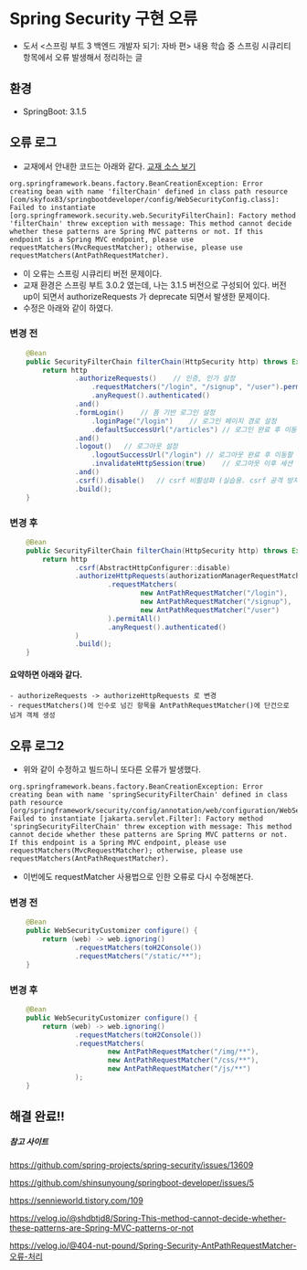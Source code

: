 # Spring Security 구현 오류
- 도서 <스프링 부트 3 백엔드 개발자 되기: 자바 편> 내용 학습 중 스프링 시큐리티 항목에서 오류 발생해서 정리하는 글

## 환경
- SpringBoot: 3.1.5

## 오류 로그
- 교재에서 안내한 코드는 아래와 같다. <a href="https://github.com/shinsunyoung/springboot-developer/blob/8a0841c499848f03828932fdd0e21bc1660d79f5/chapter8/src/main/java/me/shinsunyoung/springbootdeveloper/config/WebSecurityConfig.java#L30" target="_blank">교재 소스 보기</a>

```
org.springframework.beans.factory.BeanCreationException: Error creating bean with name 'filterChain' defined in class path resource [com/skyfox83/springbootdeveloper/config/WebSecurityConfig.class]: Failed to instantiate [org.springframework.security.web.SecurityFilterChain]: Factory method 'filterChain' threw exception with message: This method cannot decide whether these patterns are Spring MVC patterns or not. If this endpoint is a Spring MVC endpoint, please use requestMatchers(MvcRequestMatcher); otherwise, please use requestMatchers(AntPathRequestMatcher).
```

* 이 오류는 스프링 시큐리티 버전 문제이다.
* 교재 환경은 스프링 부트 3.0.2 였는데, 나는 3.1.5 버전으로 구성되어 있다. 버전 up이 되면서 authorizeRequests 가 deprecate 되면서 발생한 문제이다.
* 수정은 아래와 같이 하였다.

### 변경 전
``` java
    @Bean
    public SecurityFilterChain filterChain(HttpSecurity http) throws Exception {
        return http
                .authorizeRequests()    // 인증, 인가 설정
                    .requestMatchers("/login", "/signup", "/user").permitAll()  // requestMatchers() 에 파라미터로 전달된 url에 대해 설정
                    .anyRequest().authenticated()
                .and()
                .formLogin()    // 폼 기반 로그인 설정
                    .loginPage("/login")    // 로그인 페이지 경로 설정
                    .defaultSuccessUrl("/articles") // 로그인 완료 후 이동할 경로 설정
                .and()
                .logout()   // 로그아웃 설정
                    .logoutSuccessUrl("/login") // 로그아웃 완료 후 이동할 경로 설정
                    .invalidateHttpSession(true)    // 로그아웃 이후 세션 삭제 여부
                .and()
                .csrf().disable()   // csrf 비활성화 (실습용. csrf 공격 방지를 위해서는 활성화하는게 좋음) - token을 사용하는 방식에서는 csrf를 비활성화
                .build();
    }
```
### 변경 후
``` java
    @Bean
    public SecurityFilterChain filterChain(HttpSecurity http) throws Exception {
        return http
                .csrf(AbstractHttpConfigurer::disable)
                .authorizeHttpRequests(authorizationManagerRequestMatcherRegistry -> authorizationManagerRequestMatcherRegistry
                        .requestMatchers(
                                new AntPathRequestMatcher("/login"),
                                new AntPathRequestMatcher("/signup"),
                                new AntPathRequestMatcher("/user")
                        ).permitAll()
                        .anyRequest().authenticated()
                )
                .build();
    }
```

#### 요약하면 아래와 같다.
```
- authorizeRequests -> authorizeHttpRequests 로 변경
- requestMatchers()에 인수로 넘긴 항목을 AntPathRequestMatcher()에 단건으로 넘겨 객체 생성
```

## 오류 로그2
- 위와 같이 수정하고 빌드하니 또다른 오류가 발생했다.

```
org.springframework.beans.factory.BeanCreationException: Error creating bean with name 'springSecurityFilterChain' defined in class path resource [org/springframework/security/config/annotation/web/configuration/WebSecurityConfiguration.class]: Failed to instantiate [jakarta.servlet.Filter]: Factory method 'springSecurityFilterChain' threw exception with message: This method cannot decide whether these patterns are Spring MVC patterns or not. If this endpoint is a Spring MVC endpoint, please use requestMatchers(MvcRequestMatcher); otherwise, please use requestMatchers(AntPathRequestMatcher).
```

* 이번에도 requestMatcher 사용법으로 인한 오류로 다시 수정해본다.

### 변경 전
``` java
    @Bean
    public WebSecurityCustomizer configure() {
        return (web) -> web.ignoring()
                .requestMatchers(toH2Console())
                .requestMatchers("/static/**");
    }
```
### 변경 후
``` java
    @Bean
    public WebSecurityCustomizer configure() {
        return (web) -> web.ignoring()
                .requestMatchers(toH2Console())
                .requestMatchers(
                        new AntPathRequestMatcher("/img/**"),
                        new AntPathRequestMatcher("/css/**"),
                        new AntPathRequestMatcher("/js/**")
                );
    }
```

## 해결 완료!!


##### 참고 사이트
https://github.com/spring-projects/spring-security/issues/13609

https://github.com/shinsunyoung/springboot-developer/issues/5

https://sennieworld.tistory.com/109

https://velog.io/@shdbtjd8/Spring-This-method-cannot-decide-whether-these-patterns-are-Spring-MVC-patterns-or-not

https://velog.io/@404-nut-pound/Spring-Security-AntPathRequestMatcher-오류-처리

